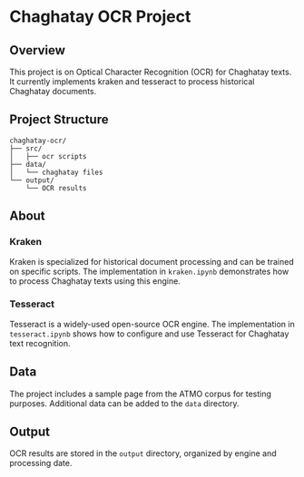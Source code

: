 # Chaghatay OCR Project

## Overview
This project is on Optical Character Recognition (OCR) for Chaghatay texts. It currently implements kraken and tesseract to process historical Chaghatay documents.

## Project Structure
```
chaghatay-ocr/
├── src/
│   ├── ocr scripts
├── data/
│   └── chaghatay files
└── output/
    └── OCR results
```

## About

### Kraken
Kraken is specialized for historical document processing and can be trained on specific scripts. The implementation in `kraken.ipynb` demonstrates how to process Chaghatay texts using this engine.

### Tesseract
Tesseract is a widely-used open-source OCR engine. The implementation in `tesseract.ipynb` shows how to configure and use Tesseract for Chaghatay text recognition.

## Data
The project includes a sample page from the ATMO corpus for testing purposes. Additional data can be added to the `data` directory.

## Output
OCR results are stored in the `output` directory, organized by engine and processing date.
